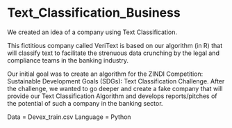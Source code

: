 # Text_Classification_Business
We created an idea of a company using Text Classification. 

This fictitious company called VeriText is based on our algorithm (in R) that will classify text to facilitate the strenuous data crunching by the legal and compliance teams in the banking industry.

Our initial goal was to create an algorithm for the ZINDI Competition: Sustainable Development Goals (SDGs): Text Classification Challenge. 
After the challenge, we wanted to go deeper and create a fake company that will provide our Text Classification Algorithm and develops reports/pitches of the potential of such a company in the banking sector.



Data = Devex_train.csv
Language = Python
